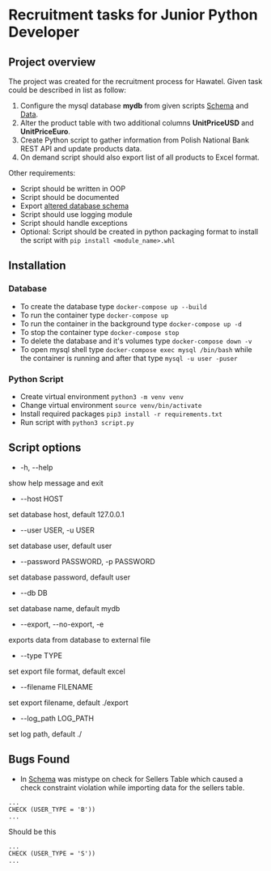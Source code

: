 # Recruitment tasks for Junior Python Developer

## Project overview
The project was created for the recruitment process for Hawatel. Given task could be described in list as follow:
1. Configure the mysql database **mydb** from given scripts [Schema](https://raw.githubusercontent.com/abdelatifsd/E-commerce-Database-Project/master/3%20-%20Structure.sql) and [Data](https://raw.githubusercontent.com/abdelatifsd/E-commerce-Database-Project/master/4%20-%20Population.sql).
2. Alter the product table with two additional columns **UnitPriceUSD** and **UnitPriceEuro**.
3. Create Python script to gather information from Polish National Bank REST API and update products data.
4. On demand script should also export list of all products to Excel format.

Other requirements:
- Script should be written in OOP
- Script should be documented
- Export [altered database schema](https://github.com/justdodo27/hawatel-task/blob/main/sql_scripts/AlteredStructure.sql)
- Script should use logging module
- Script should handle exceptions
- Optional: Script should be created in python packaging format to install the script with `pip install <module_name>.whl`

## Installation

### Database
- To create the database type `docker-compose up --build`
- To run the container type `docker-compose up`
- To run the container in the background type `docker-compose up -d`
- To stop the container type `docker-compose stop`
- To delete the database and it's volumes type `docker-compose down -v`
- To open mysql shell type `docker-compose exec mysql /bin/bash` while the container is running and after that type `mysql -u user -puser`

### Python Script
- Create virtual environment `python3 -m venv venv`
- Change virtual environment `source venv/bin/activate`
- Install required packages `pip3 install -r requirements.txt`
- Run script with `python3 script.py`

## Script options

- -h, --help

show help message and exit
- --host HOST

set database host, default 127.0.0.1
- --user USER, -u USER

set database user, default user
- --password PASSWORD, -p PASSWORD

set database password, default user
- --db DB

set database name, default mydb
- --export, --no-export, -e

exports data from database to external file
- --type TYPE

set export file format, default excel
- --filename FILENAME

set export filename, default ./export
- --log_path LOG_PATH

set log path, default ./


## Bugs Found
- In [Schema](https://raw.githubusercontent.com/abdelatifsd/E-commerce-Database-Project/master/3%20-%20Structure.sql) was mistype on check for Sellers Table which caused a check constraint violation while importing data for the sellers table.
```
...
CHECK (USER_TYPE = 'B'))
...
```
Should be this
```
...
CHECK (USER_TYPE = 'S'))
...
```
